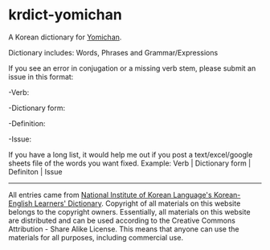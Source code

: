 # krdict-yomichan

A Korean dictionary for [Yomichan](https://github.com/FooSoft/yomichan).

Dictionary includes: Words, Phrases and Grammar/Expressions

If you see an error in conjugation or a missing verb stem, please submit an issue in this format:

-Verb:

-Dictionary form:

-Definition:

-Issue:

If you have a long list, it would help me out if you post a text/excel/google sheets file of the words you want fixed.
Example: Verb | Dictionary form | Definiton | Issue

------------------------------
All entries came from [National Institute of Korean Language's Korean-English Learners' Dictionary](https://krdict.korean.go.kr/). Copyright of all materials on this website belongs to the copyright owners. Essentially, all materials on this website are distributed and can be used according to the Creative Commons Attribution - Share Alike License. This means that anyone can use the materials for all purposes, including commercial use. 
